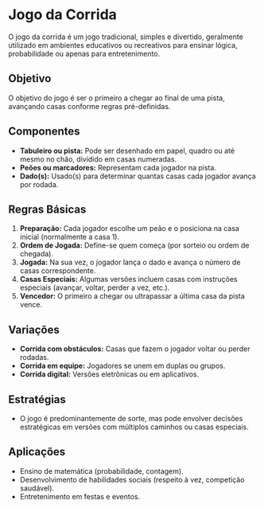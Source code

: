 # Jogo da Corrida

O jogo da corrida é um jogo tradicional, simples e divertido, geralmente utilizado em ambientes educativos ou recreativos para ensinar lógica, probabilidade ou apenas para entretenimento.

## Objetivo
O objetivo do jogo é ser o primeiro a chegar ao final de uma pista, avançando casas conforme regras pré-definidas.

## Componentes
- **Tabuleiro ou pista:** Pode ser desenhado em papel, quadro ou até mesmo no chão, dividido em casas numeradas.
- **Peões ou marcadores:** Representam cada jogador na pista.
- **Dado(s):** Usado(s) para determinar quantas casas cada jogador avança por rodada.

## Regras Básicas
1. **Preparação:** Cada jogador escolhe um peão e o posiciona na casa inicial (normalmente a casa 1).
2. **Ordem de Jogada:** Define-se quem começa (por sorteio ou ordem de chegada).
3. **Jogada:** Na sua vez, o jogador lança o dado e avança o número de casas correspondente.
4. **Casas Especiais:** Algumas versões incluem casas com instruções especiais (avançar, voltar, perder a vez, etc.).
5. **Vencedor:** O primeiro a chegar ou ultrapassar a última casa da pista vence.

## Variações
- **Corrida com obstáculos:** Casas que fazem o jogador voltar ou perder rodadas.
- **Corrida em equipe:** Jogadores se unem em duplas ou grupos.
- **Corrida digital:** Versões eletrônicas ou em aplicativos.

## Estratégias
- O jogo é predominantemente de sorte, mas pode envolver decisões estratégicas em versões com múltiplos caminhos ou casas especiais.

## Aplicações
- Ensino de matemática (probabilidade, contagem).
- Desenvolvimento de habilidades sociais (respeito à vez, competição saudável).
- Entretenimento em festas e eventos.
